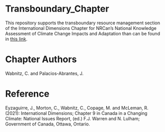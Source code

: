 # Transboundary_Chapter

This repository supports the transboundary resource management section of the International Dimensions Chapter for NRCan’s National Knowledge Assessment of Climate Change Impacts and Adaptation than can be found in [this link](https://changingclimate.ca/site/assets/uploads/sites/3/2020/05/Chapter-9_International-Dimensions_Final_EN-1.pdf).

# Chapter Authors
Wabnitz, C. and  Palacios-Abrantes, J.

# Reference

Eyzaguirre, J., Morton, C., Wabnitz, C., Copage, M. and McLeman, R. (2021): International Dimensions; Chapter 9 in Canada in a Changing Climate: National Issues Report, (ed.) F.J. Warren and N. Lulham; Government of Canada, Ottawa, Ontario.
